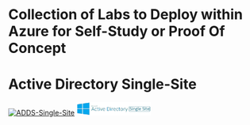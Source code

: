 
# Collection of Labs to Deploy within Azure for Self-Study or Proof Of Concept

# Active Directory Single-Site

[![ADDS-Single-Site](https://github.com/jonsmith79/AzureDevLab/actions/workflows/ADDS-Single-Site.yml/badge.svg)](https://github.com/jonsmith79/AzureDevLab/actions/workflows/ADDS-Single-Site.yml)
<a href="./Deployments/ADDS-Single-Site"><img src="Deployments/xx_Images/ActiveDirectorySingleSite.png" alt="Active Directory Single-Site" width="150"></a>